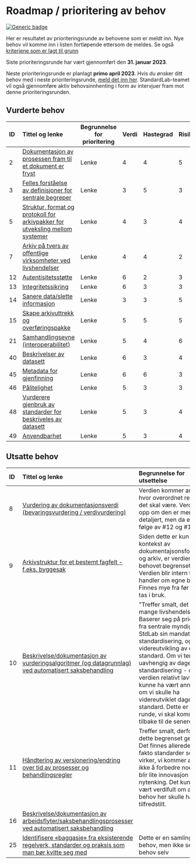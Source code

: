 # Roadmap / prioritering av behov

[![Generic badge](https://img.shields.io/badge/Status-Besluttet-darkgreen.svg)](../README.md#statuser)

Her er resultatet av prioriteringsrunde av behovene som er meldt inn. Nye behov vil komme inn i listen fortløpende ettersom de meldes. Se også [kriteriene som er lagt til grunn](prioriteringskriterier.md)

Siste prioriteringsrunde har vært gjennomført den **31. januar 2023**.

Neste prioriteringsrunde er planlagt **primo april 2023**. Hvis du ønsker ditt behov med i neste prioriteringsrunde, [meld det inn her](https://github.com/arkivverket/standardlab/issues/new?assignees=&labels=behov&template=behov.md). StandardLab-teamet vil også gjennomføre aktiv behovsinnhenting i form av intervjuer fram mot denne prioriteringsrunden.

## Vurderte behov

| **ID** |                                **Tittel og lenke**                                | Begrunnelse for prioritering | **Verdi** | **Hastegrad** | **Risiko** | **Prioriteringsverdi** |
| :----- | :-------------------------------------------------------------------------------- | ---------------------------- | :-------- | :------------ | :--------- | :--------------------- |
| 2      | [Dokumentasjon av prosessen fram til et dokument er fryst]()                      | Lenke                        | 4         | 4             | 5          | 17                     |
| 3      | [Felles forståelse av definisjoner for sentrale begreper]()                       | Lenke                        | 3         | 5             | 3          | 14                     |
| 5      | [Struktur, format og protokoll for arkivpakker for utveksling mellom systemer ]() | Lenke                        | 4         | 3             | 4          | 15                     |
| 7      | [Arkiv på tvers av offentlige virksomheter ved livshendelser]()                   | Lenke                        | 4         | 4             | 2          | 14                     |
| 12     | [Autentisitetsstøtte]()                                                           | Lenke                        | 6         | 2             | 3          | 17                     |
| 13     | [Integritetssikring]()                                                            | Lenke                        | 6         | 3             | 3          | 18                     |
| 14     | [Sanere data/slette informasjon]()                                                | Lenke                        | 3         | 3             | 5          | 14                     |
| 15     | [Skape arkivuttrekk og overføringspakke]()                                        | Lenke                        | 5         | 5             | 5          | 20                     |
| 21     | [Samhandlingsevne (interoperabilitet)]()                                          | Lenke                        | 5         | 4             | 6          | 20                     |
| 40     | [Beskrivelser av datasett]()                                                      | Lenke                        | 6         | 3             | 4          | 19                     |
| 45     | [Metadata for gjenfinning]()                                                      | Lenke                        | 6         | 6             | 3          | 21                     |
| 46     | [Pålitelighet]()                                                                  | Lenke                        | 5         | 3             | 3          | 16                     |
| 48     | [Vurderere gjenbruk av standarder for beskriveles av datasett]()                  | Lenke                        | 5         | 3             | 4          | 17                     |
| 49     | [Anvendbarhet]()                                                                  | Lenke                        | 5         | 3             | 4          | 17                     |

## Utsatte behov

| **ID** |                                                      **Tittel og lenke**                                                      | **Begrunnelse for utsettelse** |
| :----- | :---------------------------------------------------------------------------------------------------------------------------- | :----------------------------- |
| 8      | [Vurdering av dokumentasjonsverdi (bevaringsvurdering / verdivurdering)](https://github.com/arkivverket/standardlab/issues/8) | Verdien kommer an på hvor overordnet resultat det skal være. Verdien går opp om den er mer detaljert, men da er det følge av #12 og #13.                              |
| 9      | [Arkivstruktur for et bestemt fagfelt - f.eks. byggesak ](https://github.com/arkivverket/standardlab/issues/9)                                                                       |                  Siden dette er kun i kontekst av dokumentajsonsforvaltning og arkiv, er verdien av behovet begrenset. Verdien blir intern fordi det handler om egne begrep. Finnes mye fra før som kan tas i bruk.               |
| 10     | [Beskrivelse/dokumentasjon av vurderingsalgoritmer (og datagrunnlag) ved automatisert saksbehandling](https://github.com/arkivverket/standardlab/issues/10)                                                                      | "Treffer smalt, det er mange livshendelser. Baserer seg på prioritering fra sentrale myndigheter. StdLab sin mandat går på standardisering, og ikke på videreutvikling av dagens standard. Om vi tenker uavhengig av dagens standardisering - da er verdien relativt lavt. Det kunne ha vært annerledes om vi skulle ha videreutviklet dagens standard. Dette er kun 1. runde, vi skal komme tilbake til de senere. |
| 11 | [Håndtering av versjonering/endring over tid av prosesser og behandlingsregler](https://github.com/arkivverket/standardlab/issues/11)                        | Treffer  smalt, derfor er dette begrenset gevinst. Det finnes allerede de fakto standarder som virker, vi kommer antegelig ikke å forbedre noe. Det blir lite innovasjon og nytenking. Det kunne ha vært verdifult om andre behov her skulle ha vært tilfredstilt. |
| 16 | [Beskrivelse/dokumentasjon av arbeidsflyter/saksbehandlingsprosesser ved automatisert saksbehandling](https://github.com/arkivverket/standardlab/issues/16)  |                                                                                                                                                                                                                                                                    |
| 25 | [Identifisere «baggasje» fra eksisterende regelverk, standarder og praksis som man bør kvitte seg med](https://github.com/arkivverket/standardlab/issues/25) | Dette er en samling av behov, men ikke separate behov selv                                                                                                                                                                                                         |
